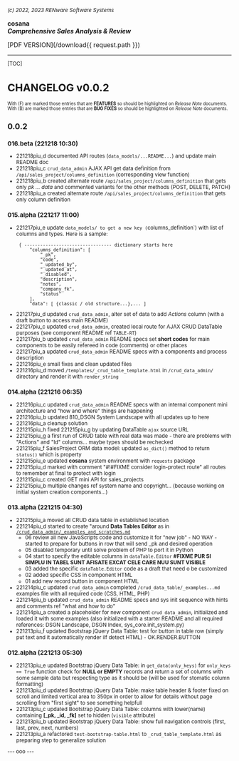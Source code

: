 <small>*(c) 2022, 2023 RENware Software Systems*</small>

**cosana**    
***Comprehensive Sales Analysis & Review***

[PDF VERSION](/download{{ request.path }})

<small>

***

[TOC]

# CHANGELOG v0.0.2

<small>With (F) are marked those entries that are **FEATURES** so should be highlighted on *Release Note* documents.</small>    
<small>With (B) are marked those entries that are **BUG FIXES** so should be highlighted on *Release Note* documents.</small>

## 0.0.2

### 016.beta (221218 10:30)

* 221218piu_d documented API routes (`data_models/...README...`) and update main README doc
* 221218piu_c `crud_data_admin` AJAX API get data definition from `/api/sales_project/columns_definition` (corresponding view function)
* 221218piu_b created alternate route `/api/sales_project/columns_definition` that gets only _pk ... data_ and commented variants for the other methods (POST, DELETE, PATCH)
* 221218piu_a created alternate route `/api/sales_project/columns_definition` that gets only column definition

### 015.alpha (221217 11:00)

* 221217piu_e update `data_models/ to get a new key (`columns_definition`) with list of columns and types. Here is a sample:
   ```
    { --------------------------------- dictionary starts here
        "columns_definition": [
            "_pk",
            "code",
            "_updated_by",
            "_updated_at",
            "_disabled",
            "description",
            "notes",
            "company_fk",
            "status"
        ],
        "data": [ {classic / old structure...},... ]
    ```
* 221217piu_d updated `crud_data_admin`, alter set of data to add *Actions* column (with a draft button to access main README)
* 221217piu_c updated `crud_data_admin`, created local route for AJAX CRUD DataTable purposes (see component README ref `TABLE-RT`)
* 221217piu_b updated `crud_data_admin` README specs set **short codes** for main components to be easily refereed in code (comments) or other places
* 221217piu_a updated `crud_data_admin` README specs with a components and process description
* 221216piu_e small fixes and clean updated files
* 221216piu_d moved `/templates/_crud_table_template.html` in `/crud_data_admin/` directory and render it with `render_string`



### 014.alpha (221216 06:35)

* 221216piu_c updated `crud_data_admin` README specs with an internal component mini architecture and "how and where" things are happening
* 221216piu_b updated 810_DSGN System Landscape with all updates up to here
* 221216piu_a cleanup solution
* 221215piu_h fixed 221215piu_g by updating DataTable `ajax` source URL
* 221215piu_g a first run of CRUD table with real data was made - there are problems with "Actions" and "Id" columns... maybe types should be rechecked
* 221215piu_f SalesProject ORM data model: updated `as_dict()` method to return `status()` which is property
* 221215piu_e updated **cosana** system environment with `requests` package
* 221215piu_d marked with comment "#!#FIXME consider login-protect route" all routes to remember at final to protect with login
* 221215piu_c created GET mini API for sales_projects
* 221215piu_b multiple changes ref system name and copyright... (because working on initial system creation components...)

### 013.alpha (221215 04:30)

* 221215piu_a moved all CRUD data table in established location
* 221214piu_d started to create "around **Data Tables Editor** as in [`/crud_data_admin/_examples_and_scratches.md`](/crud_data_admin/_examples_and_scratches.md)
    * 06 review all new JavaScripts code and customize it for "new job" - NO WAY - started to prepare for buttons in row that will send _pk and desired operation
    * 05 disabled temporary until solve problem of PHP to port it in Python
    * 04 start to specify the editable columns in `dataTable.Editor` **#FIXME PUR SI SIMPLU IN TABEL SUNT AFISATE EXCAT CELE CARE NUU SUNT VISIBLE**
    * 03 added the specific `dataTable.Editor` code as a draft that need o be customized
    * 02 added specific CSS in component HTML
    * 01 add new record button in component HTML
* 221214piu_c updated `crud_data_admin` completed `/crud_data_table/_examples...md` examples file with all required code (CSS, HTML, PHP)
* 221214piu_b updated `crud_data_admin` README specs and sys init sequence with hints and comments ref "what and how to do"
* 221214piu_a created a placeholder for new component `crud_data_admin`, initialized and loaded it with some examples (also initialized with a starter README and all required references: DSGN Landscape, DSGN Index, sys_core.init_system.py)
* 221213piu_f updated Bootstrap jQuery Data Table: test for button in table row (simply put text and it automatically render ilf detect HTML) - OK.RENDER.BUTTON

### 012.alpha (221213 05:30)

* 221213piu_e updated Bootstrap jQuery Data Table: in `get_data(only_keys)` for `only_keys == True` function check for **NULL or EMPTY** records and return a set of columns with some sample data but respecting type as it should be (will be used for stomatic column formatting)
* 221213piu_d updated Bootstrap jQuery Data Table: make table header & footer fixed on scroll and limited vertical area to 350px in order to allow for details without page scrolling from "first sight" to see something helpfull
* 221213piu_c updated Bootstrap jQuery Data Table: columns with lower(name) containing **[_pk, _id, _fk]** set to hidden (`visible` attribute)
* 221213piu_b updated Bootstrap jQuery Data Table: show full navigation controls (first, last, prev, next, numbers)
* 221213piu_a refactored `test-bootstrap-table.html` to `_crud_table_template.html` as preparing step to generalize solution




--- ooo ---
